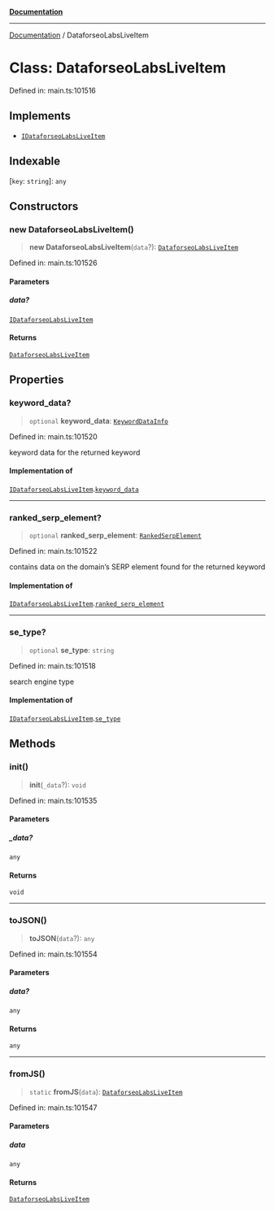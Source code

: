 [**Documentation**](../README.md)

***

[Documentation](../README.md) / DataforseoLabsLiveItem

# Class: DataforseoLabsLiveItem

Defined in: main.ts:101516

## Implements

- [`IDataforseoLabsLiveItem`](../interfaces/IDataforseoLabsLiveItem.md)

## Indexable

\[`key`: `string`\]: `any`

## Constructors

### new DataforseoLabsLiveItem()

> **new DataforseoLabsLiveItem**(`data`?): [`DataforseoLabsLiveItem`](DataforseoLabsLiveItem.md)

Defined in: main.ts:101526

#### Parameters

##### data?

[`IDataforseoLabsLiveItem`](../interfaces/IDataforseoLabsLiveItem.md)

#### Returns

[`DataforseoLabsLiveItem`](DataforseoLabsLiveItem.md)

## Properties

### keyword\_data?

> `optional` **keyword\_data**: [`KeywordDataInfo`](KeywordDataInfo.md)

Defined in: main.ts:101520

keyword data for the returned keyword

#### Implementation of

[`IDataforseoLabsLiveItem`](../interfaces/IDataforseoLabsLiveItem.md).[`keyword_data`](../interfaces/IDataforseoLabsLiveItem.md#keyword_data)

***

### ranked\_serp\_element?

> `optional` **ranked\_serp\_element**: [`RankedSerpElement`](RankedSerpElement.md)

Defined in: main.ts:101522

contains data on the domain’s SERP element found for the returned keyword

#### Implementation of

[`IDataforseoLabsLiveItem`](../interfaces/IDataforseoLabsLiveItem.md).[`ranked_serp_element`](../interfaces/IDataforseoLabsLiveItem.md#ranked_serp_element)

***

### se\_type?

> `optional` **se\_type**: `string`

Defined in: main.ts:101518

search engine type

#### Implementation of

[`IDataforseoLabsLiveItem`](../interfaces/IDataforseoLabsLiveItem.md).[`se_type`](../interfaces/IDataforseoLabsLiveItem.md#se_type)

## Methods

### init()

> **init**(`_data`?): `void`

Defined in: main.ts:101535

#### Parameters

##### \_data?

`any`

#### Returns

`void`

***

### toJSON()

> **toJSON**(`data`?): `any`

Defined in: main.ts:101554

#### Parameters

##### data?

`any`

#### Returns

`any`

***

### fromJS()

> `static` **fromJS**(`data`): [`DataforseoLabsLiveItem`](DataforseoLabsLiveItem.md)

Defined in: main.ts:101547

#### Parameters

##### data

`any`

#### Returns

[`DataforseoLabsLiveItem`](DataforseoLabsLiveItem.md)
